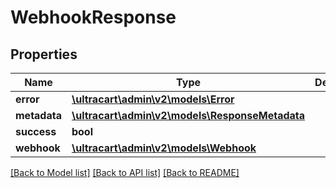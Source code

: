 # WebhookResponse

## Properties
Name | Type | Description | Notes
------------ | ------------- | ------------- | -------------
**error** | [**\ultracart\admin\v2\models\Error**](Error.md) |  | [optional] 
**metadata** | [**\ultracart\admin\v2\models\ResponseMetadata**](ResponseMetadata.md) |  | [optional] 
**success** | **bool** |  | [optional] 
**webhook** | [**\ultracart\admin\v2\models\Webhook**](Webhook.md) |  | [optional] 

[[Back to Model list]](../README.md#documentation-for-models) [[Back to API list]](../README.md#documentation-for-api-endpoints) [[Back to README]](../README.md)


